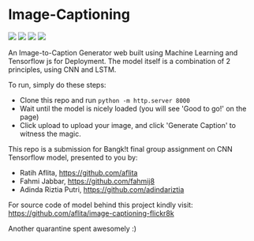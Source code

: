 # Image-Captioning

![](https://img.shields.io/github/issues/fahmij8/Bangkit-Final-Project) ![](https://img.shields.io/github/forks/fahmij8/Bangkit-Final-Project) ![](https://img.shields.io/github/stars/fahmij8/Bangkit-Final-Project) ![](https://img.shields.io/github/license/fahmij8/Bangkit-Final-Project)

An Image-to-Caption Generator web built using Machine Learning and Tensorflow js for Deployment.
The model itself is a combination of 2 principles, using CNN and LSTM.

To run, simply do these steps:
* Clone this repo and run `python -m http.server 8000`
* Wait until the model is nicely loaded (you will see 'Good to go!' on the page)
* Click upload to upload your image, and click 'Generate Caption' to witness the magic.

This repo is a submission for Bangk!t final group assignment on CNN Tensorflow model, presented to you by:
* Ratih Aflita, https://github.com/aflita
* Fahmi Jabbar, https://github.com/fahmij8
* Adinda Riztia Putri, https://github.com/adindariztia

For source code of model behind this project kindly visit: https://github.com/aflita/image-captioning-flickr8k 

Another quarantine spent awesomely :)
